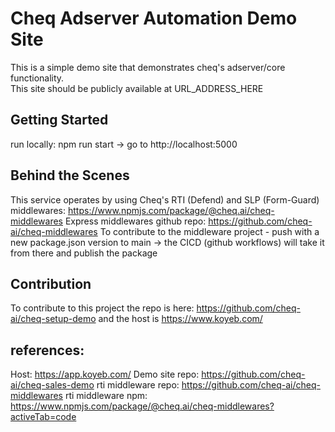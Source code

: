 # Cheq Adserver Automation Demo Site

This is a simple demo site that demonstrates cheq's adserver/core functionality.    
This site should be publicly available at URL_ADDRESS_HERE   

## Getting Started

run locally: npm run start -> go to http://localhost:5000

## Behind the Scenes

This service operates by using Cheq's RTI (Defend) and SLP (Form-Guard) middlewares: https://www.npmjs.com/package/@cheq.ai/cheq-middlewares
Express middlewares github repo: https://github.com/cheq-ai/cheq-middlewares
To contribute to the middleware project - push with a new package.json version to main -> the CICD (github workflows) will take it from there and publish the package

## Contribution

To contribute to this project the repo is here: https://github.com/cheq-ai/cheq-setup-demo and the host is https://www.koyeb.com/

## references:

Host: https://app.koyeb.com/
Demo site repo: https://github.com/cheq-ai/cheq-sales-demo
rti middleware repo: https://github.com/cheq-ai/cheq-middlewares
rti middleware npm: https://www.npmjs.com/package/@cheq.ai/cheq-middlewares?activeTab=code